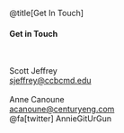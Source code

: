 <div class="slide-bg-style-left"></div><div class="slide-bg-style-right"></div>

@title[Get In Touch]

#### Get in Touch

<br>

Scott Jeffrey <br/>
sjeffrey@ccbcmd.edu
<br/><br/>
Anne Canoune <br/>
acanoune@centuryeng.com <br/>
@fa[twitter] AnnieGitUrGun
